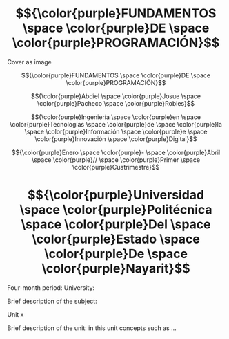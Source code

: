 # $${\color{purple}FUNDAMENTOS \space \color{purple}DE \space \color{purple}PROGRAMACIÓN}$$

Cover as image

$${\color{purple}FUNDAMENTOS \space \color{purple}DE \space \color{purple}PROGRAMACIÓN}$$

$${\color{purple}Abdiel \space \color{purple}Josue \space \color{purple}Pacheco \space \color{purple}Robles}$$

$${\color{purple}Ingeniería \space \color{purple}en \space \color{purple}Tecnologías \space \color{purple}de \space \color{purple}la \space \color{purple}Información \space \color{purple}e \space \color{purple}Innovación \space \color{purple}Digital}$$

$${\color{purple}Enero \space \color{purple}- \space \color{purple}Abril \space \color{purple}// \space \color{purple}Primer \space \color{purple}Cuatrimestre}$$

# $${\color{purple}Universidad \space \color{purple}Politécnica \space \color{purple}Del \space \color{purple}Estado \space \color{purple}De \space \color{purple}Nayarit}$$

Four-month period:
University:

Brief description of the subject:

Unit x

Brief description of the unit: in this unit concepts such as ...

